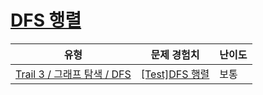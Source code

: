 # [DFS 행렬](https://en.codetree.ai/trails/complete/curated-cards/test-dfs-using-adjust-array)

|유형|문제 경험치|난이도|
|---|---|---|
|[Trail 3 / 그래프 탐색 / DFS](https://www.codetree.ai/trail-info/novice-high/)|[[Test]DFS 행렬](https://www.codetree.ai/trails/complete/curated-cards/test-dfs-using-adjust-array/)|보통|

